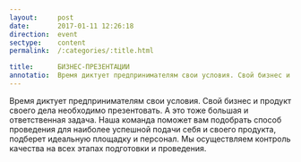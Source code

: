 ```yaml
---
layout:     post
date:       2017-01-11 12:26:18
direction:  event
sectype:    content
permalink:  /:categories/:title.html

title:      БИЗНЕС-ПРЕЗЕНТАЦИИ  
annotatio:  Время диктует предпринимателям свои условия. Свой бизнес и продукт своего дела необходимо презентовать. А это тоже большая и ответственная задача. Наша команда поможет вам подобрать способ проведения для наиболее успешной подачи себя и своего продукта, подберет идеальную площадку и персонал. Мы осуществляем контроль качества на всех этапах подготовки и проведения. 
---
```


Время диктует предпринимателям свои условия. Свой бизнес и продукт своего дела необходимо презентовать. А это тоже большая и ответственная задача. Наша команда поможет вам подобрать способ проведения для наиболее успешной подачи себя и своего продукта, подберет идеальную площадку и персонал. Мы осуществляем контроль качества на всех этапах подготовки и проведения. 
